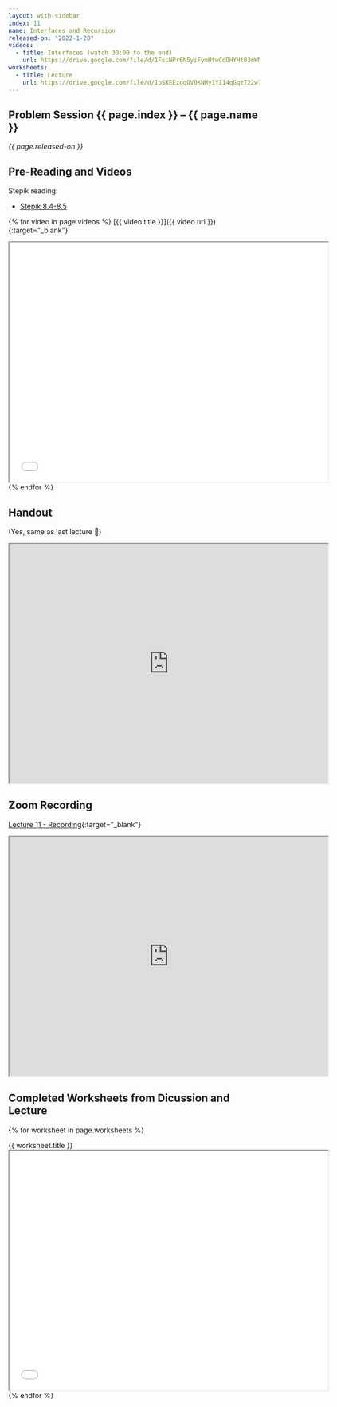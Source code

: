 ```yaml
---
layout: with-sidebar
index: 11
name: Interfaces and Recursion
released-on: "2022-1-28"
videos:
  - title: Interfaces (watch 30:00 to the end)
    url: https://drive.google.com/file/d/1FsiNPr6N5yiFymHtwCdDHYHt03mWNw_Q
worksheets:
  - title: Lecture
    url: https://drive.google.com/file/d/1pSKEEzoqOV0KNMy1YI14qGqzT22w7H0d
---
```


## Problem Session {{ page.index }} – {{ page.name }}

_{{ page.released-on }}_

## Pre-Reading and Videos

Stepik reading:
- [Stepik 8.4-8.5](https://stepik.org/lesson/574433/step/1?unit=569019)

{% for video in page.videos %}
[{{ video.title }}]({{ video.url }}){:target="_blank"}

<iframe src="{{ video.url }}/preview" width="640" height="480" allow="autoplay"></iframe>
{% endfor %}

## Handout

(Yes, same as last lecture 🙂)

<iframe src="https://drive.google.com/file/d/1nUCwjiK6tzwEyRciOayfLks_7hh-Hfxs/preview" width="640" height="480" allow="autoplay"></iframe>

## Zoom Recording

[Lecture 11 - Recording](https://drive.google.com/file/d/1tlHBKsaPrCGEEOYEIcN-In0L-NQWGC0O){:target="_blank"}

<iframe src="https://drive.google.com/file/d/1tlHBKsaPrCGEEOYEIcN-In0L-NQWGC0O/preview" width="640" height="480" allow="autoplay"></iframe>

## Completed Worksheets from Dicussion and Lecture

{% for worksheet in page.worksheets %}
<div class="worksheetBox">
{{ worksheet.title }}
<br>
<iframe src="{{ worksheet.url }}/preview" width="640" height="480" allow="autoplay"></iframe>
</div>
{% endfor %}
